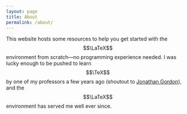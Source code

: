 ```yaml
---
layout: page
title: About
permalink: /about/
---
```


This website hosts some resources to help you get started with the $$\LaTeX$$
environment from scratch—no programming experience needed. I was lucky enough
to be pushed to learn $$\TeX$$ by one of my professors a few years ago
(shoutout to [Jonathan Gordon](https://www.cs.vassar.edu/~jgordon/)), and the
$$\LaTeX$$ environment has served me well ever since.
